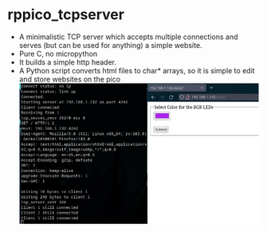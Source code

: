 # rppico_tcpserver
* A minimalistic TCP server which accepts multiple connections and serves (but can be used for anything) a simple website.
* Pure C, no micropython
* It builds a simple http header. 
* A Python script converts html files to char* arrays, so it is simple to edit and store websites on the pico
  ![Tux, the Linux mascot](screenshot.jpg)
